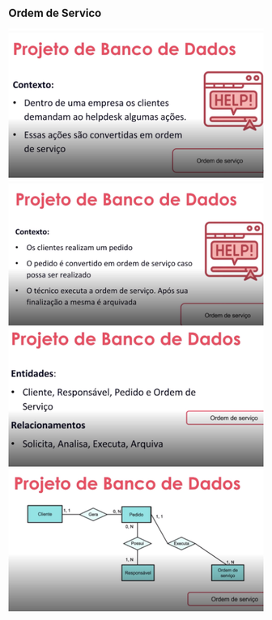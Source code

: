 ## Ordem de Servico


![](/sql/project_database/order_service/images/Service_Order.png)
![](/sql/project_database/order_service/images/Service_Order_1.png)
![](/sql/project_database/order_service/images/Service_Order_2.png)
![](/sql/project_database/order_service/images/Service_Order_3.png)
